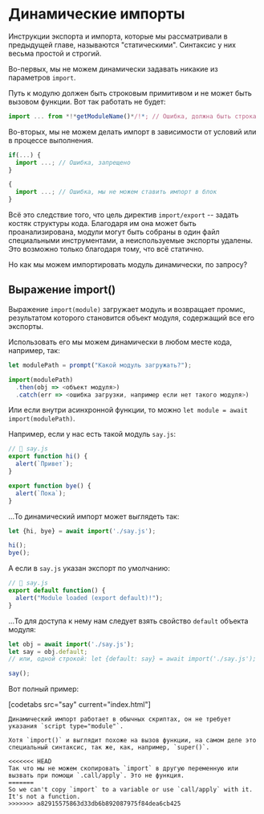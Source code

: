 
# Динамические импорты

Инструкции экспорта и импорта, которые мы рассматривали в предыдущей главе, называются "статическими". Синтаксис у них весьма простой и строгий.

Во-первых, мы не можем динамически задавать никакие из параметров `import`.

Путь к модулю должен быть строковым примитивом и не может быть вызовом функции. Вот так работать не будет:

```js
import ... from *!*getModuleName()*/!*; // Ошибка, должна быть строка
```

Во-вторых, мы не можем делать импорт в зависимости от условий или в процессе выполнения.

```js
if(...) {
  import ...; // Ошибка, запрещено
}

{
  import ...; // Ошибка, мы не можем ставить импорт в блок
}
```

Всё это следствие того, что цель директив `import/export` -- задать костяк структуры кода. Благодаря им она может быть проанализирована, модули могут быть собраны в один файл специальными инструментами, а неиспользуемые экспорты удалены. Это возможно только благодаря тому, что всё статично.

Но как мы можем импортировать модуль динамически, по запросу?

## Выражение import()

Выражение `import(module)` загружает модуль и возвращает промис, результатом которого становится объект модуля, содержащий все его экспорты.

Использовать его мы можем динамически в любом месте кода, например, так:

```js
let modulePath = prompt("Какой модуль загружать?");

import(modulePath)
  .then(obj => <объект модуля>)
  .catch(err => <ошибка загрузки, например если нет такого модуля>)
```

Или если внутри асинхронной функции, то можно `let module = await import(modulePath)`.

Например, если у нас есть такой модуль `say.js`:

```js
// 📁 say.js
export function hi() {
  alert(`Привет`);
}

export function bye() {
  alert(`Пока`);
}
```

...То динамический импорт может выглядеть так:

```js
let {hi, bye} = await import('./say.js');

hi();
bye();
```

А если в `say.js` указан экспорт по умолчанию:

```js
// 📁 say.js
export default function() {
  alert("Module loaded (export default)!");
}
```

...То для доступа к нему нам следует взять свойство `default` объекта модуля:

```js
let obj = await import('./say.js');
let say = obj.default;
// или, одной строкой: let {default: say} = await import('./say.js');

say();
```

Вот полный пример:

[codetabs src="say" current="index.html"]

```smart
Динамический импорт работает в обычных скриптах, он не требует указания `script type="module"`.
```

```smart
Хотя `import()` и выглядит похоже на вызов функции, на самом деле это специальный синтаксис, так же, как, например, `super()`.

<<<<<<< HEAD
Так что мы не можем скопировать `import` в другую переменную или вызвать при помощи `.call/apply`. Это не функция.
=======
So we can't copy `import` to a variable or use `call/apply` with it. It's not a function.
>>>>>>> a82915575863d33db6b892087975f84dea6cb425
```
